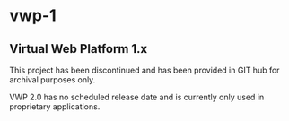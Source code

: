 # vwp-1

## Virtual Web Platform 1.x

This project has been discontinued and has been provided in GIT hub for archival purposes only. 

VWP 2.0 has no scheduled release date and is currently only used in proprietary applications.
